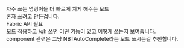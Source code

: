 자주 쓰는 명령어들 더 빠르게 치게 해주는 모드<br>
혼자 쓰려고 만든겁니다.<br>
Fabric API 필요<br>
모드 적용하고 /qh 쓰면 어떤 기능이 있고 어떻게 쓰는지 보여줍니다.<br>
component 관련은 그냥 NBTAutoComplete라는 모드 쓰시는걸 추천합니다.
